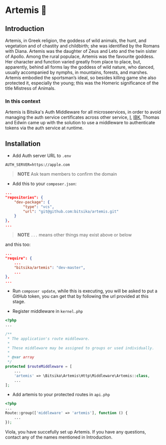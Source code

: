 # Artemis 🦅

## Introduction

Artemis, in Greek religion, the goddess of wild animals, the hunt, and vegetation and of chastity and childbirth; she was identified by the Romans with Diana. 
Artemis was the daughter of Zeus and Leto and the twin sister of Apollo. Among the rural populace, Artemis was the favourite goddess. Her character and function 
varied greatly from place to place, but, apparently, behind all forms lay the goddess of wild nature, who danced, usually accompanied by nymphs, in mountains, forests, 
and marshes. Artemis embodied the sportsman’s ideal, so besides killing game she also protected it, especially the young; this was the Homeric significance of the title Mistress of Animals.

### In this context

Artemis is Bitsika's Auth Middleware for all microseervices, in order to avoid managing the auth service certificates across other service, [I](https://twitter.com/ichtrojan), [IBK](https://twitter.com/ajimotea), Thomas and Edwin 
came up with the solution to use a middleware to authenticate tokens via the auth service at runtime.

## Installation

* Add Auth server URL to `.env`

```
AUTH_SERVER=https://apple.com
```

>**NOTE**
> Ask team members to confirm the domain

* Add this to your `composer.json`:

```json
...
"repositories": {
    "dev-package": {
        "type": "vcs",
        "url": "git@github.com:bitsika/artemis.git"
    }
},
...
```

>**NOTE**
> `...` means other things may exist above or below

and this too:

```json
...
"require": {
    ...
    "bitsika/artemis": "dev-master",
    ...
},
...
```

* Run `composer update`, while this is executing, you will be asked to put a GitHub token, you can get that by following the url provided at this stage.

* Register middleware in `kernel.php`

```php
<?php
...

/**
 * The application's route middleware.
 *
 * These middleware may be assigned to groups or used individually.
 *
 * @var array
 */
protected $routeMiddleware = [
    ...
    'artemis' => \Bitsika\Artemis\Http\Middleware\Artemis::class,
    ...
];
```

* Add artemis to your protected routes in `api.php`

```php
<?php
...
Route::group(['middleware' => 'artemis'], function () {
    ...
});
```

Viola, you have succefully set up Artemis. If you have any questions, contact any of the names mentioned in Introduction.
